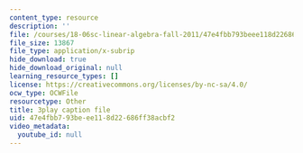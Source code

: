 ```yaml
---
content_type: resource
description: ''
file: /courses/18-06sc-linear-algebra-fall-2011/47e4fbb793beee118d22686ff38acbf2_cfn2ZUuWPd0.srt
file_size: 13867
file_type: application/x-subrip
hide_download: true
hide_download_original: null
learning_resource_types: []
license: https://creativecommons.org/licenses/by-nc-sa/4.0/
ocw_type: OCWFile
resourcetype: Other
title: 3play caption file
uid: 47e4fbb7-93be-ee11-8d22-686ff38acbf2
video_metadata:
  youtube_id: null
---
```

